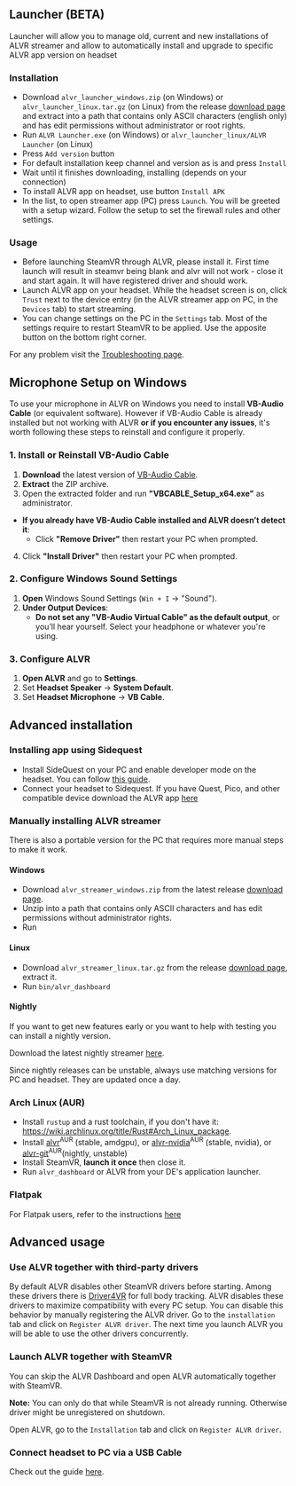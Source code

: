 ## Launcher (BETA)

Launcher will allow you to manage old, current and new installations of ALVR streamer and allow to automatically install and upgrade to specific ALVR app version on headset

### Installation

* Download `alvr_launcher_windows.zip` (on Windows) or `alvr_launcher_linux.tar.gz` (on Linux) from the release [download page](https://github.com/alvr-org/ALVR/releases/latest) and extract into a path that contains only ASCII characters (english only) and has edit permissions without administrator or root rights.
* Run `ALVR Launcher.exe` (on Windows) or `alvr_launcher_linux/ALVR Launcher` (on Linux)
* Press `Add version` button
* For default installation keep channel and version as is and press `Install`
* Wait until it finishes downloading, installing (depends on your connection)
* To install ALVR app on headset, use button `Install APK`
* In the list, to open streamer app (PC) press `Launch`. You will be greeted with a setup wizard. Follow the setup to set the firewall rules and other settings.

### Usage

* Before launching SteamVR through ALVR, please install it. First time launch will result in steamvr being blank and alvr will not work - close it and start again. It will have registered driver and should work.
* Launch ALVR app on your headset. While the headset screen is on, click `Trust` next to the device entry (in the ALVR streamer app on PC, in the `Devices` tab) to start streaming.
* You can change settings on the PC in the `Settings` tab. Most of the settings require to restart SteamVR to be applied. Use the apposite button on the bottom right corner.

For any problem visit the [Troubleshooting page](https://github.com/alvr-org/ALVR/wiki/Troubleshooting).

## Microphone Setup on Windows

To use your microphone in ALVR on Windows you need to install **VB-Audio Cable** (or equivalent software). However if VB-Audio Cable is already installed but not working with ALVR **or if you encounter any issues**, it's worth following these steps to reinstall and configure it properly.

### **1. Install or Reinstall VB-Audio Cable**
1. **Download** the latest version of [VB-Audio Cable](https://download.vb-audio.com/Download_CABLE/VBCABLE_Driver_Pack45.zip).
2. **Extract** the ZIP archive.
3. Open the extracted folder and run **"VBCABLE_Setup_x64.exe"** as administrator.

- **If you already have VB-Audio Cable installed and ALVR doesn’t detect it**:
   - Click **"Remove Driver"** then restart your PC when prompted.

4. Click **"Install Driver"** then restart your PC when prompted.

### **2. Configure Windows Sound Settings**
1. **Open** Windows Sound Settings (`Win + I` → "Sound").
2. **Under Output Devices**:
   - **Do not set any "VB-Audio Virtual Cable" as the default output**, or you’ll hear yourself. Select your headphone or whatever you're using.

### **3. Configure ALVR**
1. **Open ALVR** and go to **Settings**.
2. Set **Headset Speaker** → **System Default**.
3. Set **Headset Microphone** → **VB Cable**.

## Advanced installation

### Installing app using Sidequest

* Install SideQuest on your PC and enable developer mode on the headset. You can follow [this guide](https://sidequestvr.com/setup-howto).
* Connect your headset to Sidequest. If you have Quest, Pico, and other compatible device download the ALVR app [here](https://sidequestvr.com/app/9)

### Manually installing ALVR streamer

There is also a portable version for the PC that requires more manual steps to make it work.

#### Windows

* Download `alvr_streamer_windows.zip` from the latest release [download page](https://github.com/alvr-org/ALVR/releases/latest).
* Unzip into a path that contains only ASCII characters and has edit permissions without administrator rights.
* Run

#### Linux

* Download `alvr_streamer_linux.tar.gz` from the release [download page](https://github.com/alvr-org/ALVR/releases/latest), extract it.
* Run `bin/alvr_dashboard`

#### Nightly

If you want to get new features early or you want to help with testing you can install a nightly version.

Download the latest nightly streamer [here](https://github.com/alvr-org/ALVR-nightly/releases/latest).

Since nightly releases can be unstable, always use matching versions for PC and headset. They are updated once a day.

### Arch Linux (AUR)

* Install `rustup` and a rust toolchain, if you don't have it: <https://wiki.archlinux.org/title/Rust#Arch_Linux_package>.
* Install [alvr](https://aur.archlinux.org/packages/alvr)<sup>AUR</sup> (stable, amdgpu), or [alvr-nvidia](https://aur.archlinux.org/packages/alvr-nvidia)<sup>AUR</sup> (stable, nvidia), or [alvr-git](https://aur.archlinux.org/packages/alvr-git)<sup>AUR</sup>(nightly, unstable)
* Install SteamVR, **launch it once** then close it.
* Run `alvr_dashboard` or ALVR from your DE's application launcher.

### Flatpak

For Flatpak users, refer to the instructions [here](https://github.com/alvr-org/ALVR/wiki/Installing-ALVR-and-using-SteamVR-on-Linux-through-Flatpak)

## Advanced usage

### Use ALVR together with third-party drivers

By default ALVR disables other SteamVR drivers before starting. Among these drivers there is [Driver4VR](https://www.driver4vr.com/) for full body tracking. ALVR disables these drivers to maximize compatibility with every PC setup. You can disable this behavior by manually registering the ALVR driver. Go to the `installation` tab and click on `Register ALVR driver`. The next time you launch ALVR you will be able to use the other drivers concurrently.

### Launch ALVR together with SteamVR

You can skip the ALVR Dashboard and open ALVR automatically together with SteamVR.

**Note:** You can only do that while SteamVR is not already running. Otherwise driver might be unregistered on shutdown.

Open ALVR, go to the `Installation` tab and click on `Register ALVR driver`.

### Connect headset to PC via a USB Cable

Check out the guide [here](https://github.com/alvr-org/ALVR/wiki/ALVR-wired-setup-(ALVR-over-USB)).
